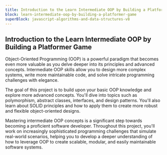```yaml
---
title: Introduction to the Learn Intermediate OOP by Building a Platformer Game
block: learn-intermediate-oop-by-building-a-platformer-game
superBlock: javascript-algorithms-and-data-structures-v8
---
```


## Introduction to the Learn Intermediate OOP by Building a Platformer Game

Object-Oriented Programming (OOP) is a powerful paradigm that becomes even more valuable as you delve deeper into its principles and advanced concepts. Intermediate OOP skills allow you to design more complex systems, write more maintainable code, and solve intricate programming challenges with elegance.

The goal of this project is to build upon your basic OOP knowledge and explore more advanced concepts. You'll dive into topics such as polymorphism, abstract classes, interfaces, and design patterns. You'll also learn about SOLID principles and how to apply them to create more robust and flexible object-oriented designs.

Mastering intermediate OOP concepts is a significant step towards becoming a proficient software developer. Throughout this project, you'll work on increasingly sophisticated programming challenges that simulate real-world scenarios, helping you to develop a deeper understanding of how to leverage OOP to create scalable, modular, and easily maintainable software systems.
